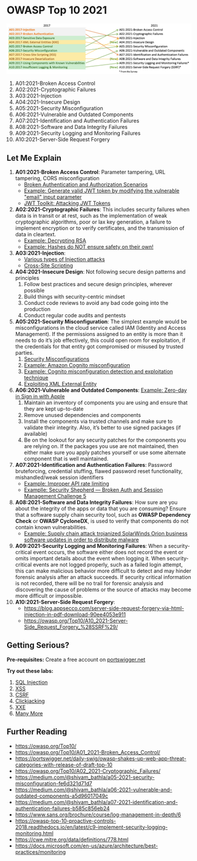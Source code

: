 # OWASP Top 10 2021

![OWASP Top 10 2021](images/owasp_top10_2021.png)

1. A01:2021-Broken Access Control
2. A02:2021-Cryptographic Failures
3. A03:2021-Injection
4. A04:2021-Insecure Design
5. A05:2021-Security Misconfiguration
6. A06:2021-Vulnerable and Outdated Components
7. A07:2021-Identification and Authentication Failures
8. A08:2021-Software and Data Integrity Failures
9. A09:2021-Security Logging and Monitoring Failures
10. A10:2021-Server-Side Request Forgery

## Let Me Explain

1. **A01:2021-Broken Access Control**: Parameter tampering, URL tampering, CORS misconfiguration
   * [Broken Authentication and Authorization Scenarios](https://slides.com/riddhishreechaurasia/build-break-learn#/5)
   * [Example: Generate valid JWT token by modifying the vulnerable "email" input parameter](https://slides.com/riddhishreechaurasia/things-dev-do#/3/1)
   * [JWT Toolkit: Attacking JWT Tokens](https://github.com/riddhi-shree/knowledge-sharing/blob/master/Web/web_attacks/jwt_toolkit/README.md)
2. **A02:2021-Cryptographic Failures**: This includes security failures when data is in transit or at rest, such as the implementation of weak cryptographic algorithms, poor or lax key generation, a failure to implement encryption or to verify certificates, and the transmission of data in cleartext.
   * [Example: Decrypting RSA](https://www.riddhishree.com/posts/decrypting_rsa/)
   * [Example: Hashes do NOT ensure safety on their own!](https://www.riddhishree.com/posts/breaking_hashes/)
3. **A03:2021-Injection**:
   * [Various types of Injection attacks](https://slides.com/riddhishreechaurasia/build-break-learn#/2/2)
   * [Cross-Site Scripting](https://slides.com/riddhishreechaurasia/build-break-learn#/3)
4. **A04:2021-Insecure Design**: Not following secure design patterns and principles
   1. Follow best practices and secure design principles, wherever possible
   2. Build things with security-centric mindset
   3. Conduct code reviews to avoid any bad code going into the production
   4. Conduct regular code audits and pentests
5. **A05:2021-Security Misconfiguration**: The simplest example would be misconfigurations in the cloud service called IAM (Identity and Access Management). If the permissions assigned to an entity is more than it needs to do it’s job effectively, this could open room for exploitation, if the credentials for that entity got compromised or misused by trusted parties.
   1. [Security Misconfigurations](https://slides.com/riddhishreechaurasia/build-break-learn#/8/1)
   2. [Example: Amazon Cognito misconfiguration](https://slides.com/riddhishreechaurasia/things-dev-do#/4)
   3. [Example: Cognito misconfiguration detection and exploitation technique](https://github.com/riddhi-shree/knowledge-sharing/blob/master/Mobile/Android/amazon_cognito_authz_issue/README.md)
   4. [Exploiting XML External Entity](https://github.com/riddhi-shree/knowledge-sharing/blob/master/Web/web_attacks/exploiting_xxe/README.md)
6. **A06:2021-Vulnerable and Outdated Components**:
   [Example: Zero-day in Sign in with Apple](https://slides.com/riddhishreechaurasia/things-dev-do#/2)
   1. Maintain an inventory of components you are using and ensure that they are kept up-to-date
   2. Remove unused dependencies and components
   3. Install the components via trusted channels and make sure to validate their integrity. Also, it’s better to use signed packages (if available)
   4. Be on the lookout for any security patches for the components you are relying on. If the packages you use are not maintained, then either make sure you apply patches yourself or use some alternate component that is well maintained. 
7. **A07:2021-Identification and Authentication Failures**: Password bruteforcing, credential stuffing, flawed password reset functionality, mishandled/weak session identifiers
   * [Example: Improper API rate limiting](https://slides.com/riddhishreechaurasia/things-dev-do#/5)
   * [Examplle: Security Shepherd — Broken Auth and Session Management Challenge 5](https://riddhi-shree.medium.com/security-shepherd-broken-auth-and-session-management-challenge-5-d3044e25a784)
8. **A08:2021-Software and Data Integrity Failures**: How sure are you about the integrity of the apps or data that you are consuming? Ensure that a software supply chain security tool, such as **OWASP Dependency Check** or **OWASP CycloneDX**, is used to verify that components do not contain known vulnerabilities.
   * [Example: Supply chain attack trojanized SolarWinds Orion business software updates in order to distribute malware](https://www.fireeye.com/blog/threat-research/2020/12/evasive-attacker-leverages-solarwinds-supply-chain-compromises-with-sunburst-backdoor.html)
9.  **A09:2021-Security Logging and Monitoring Failures**: When a security-critical event occurs, the software either does not record the event or omits important details about the event when logging it. When security-critical events are not logged properly, such as a failed login attempt, this can make malicious behavior more difficult to detect and may hinder forensic analysis after an attack succeeds. If security critical information is not recorded, there will be no trail for forensic analysis and discovering the cause of problems or the source of attacks may become more difficult or impossible.
10. **A10:2021-Server-Side Request Forgery**: 
    * https://blog.appsecco.com/server-side-request-forgery-via-html-injection-in-pdf-download-90ee4053e911
    * https://owasp.org/Top10/A10_2021-Server-Side_Request_Forgery_%28SSRF%29/

## Getting Serious?

**Pre-requisites:**
Create a free account on [portswigger.net](https://portswigger.net/users/register)

**Try out these labs:**
1. [SQL Injection](https://portswigger.net/web-security/sql-injection)
2. [XSS](https://portswigger.net/web-security/cross-site-scripting)
3. [CSRF](https://portswigger.net/web-security/csrf)
4. [Clickjacking](https://portswigger.net/web-security/clickjacking)
5. [XXE](https://portswigger.net/web-security/xxe)
6. [Many More](https://portswigger.net/web-security/all-labs)

## Further Reading

* https://owasp.org/Top10/
* https://owasp.org/Top10/A01_2021-Broken_Access_Control/
* https://portswigger.net/daily-swig/owasp-shakes-up-web-app-threat-categories-with-release-of-draft-top-10
* https://owasp.org/Top10/A02_2021-Cryptographic_Failures/
* https://medium.com/@shivam_bathla/a05-2021-security-misconfiguration-fe6d321d71d7
* https://medium.com/@shivam_bathla/a06-2021-vulnerable-and-outdated-components-a5d96017049c
* https://medium.com/@shivam_bathla/a07-2021-identification-and-authentication-failures-b585c856eb24
* https://www.sans.org/brochure/course/log-management-in-depth/6
* https://owasp-top-10-proactive-controls-2018.readthedocs.io/en/latest/c9-implement-security-logging-monitoring.html
* https://cwe.mitre.org/data/definitions/778.html
* https://docs.microsoft.com/en-us/azure/architecture/best-practices/monitoring